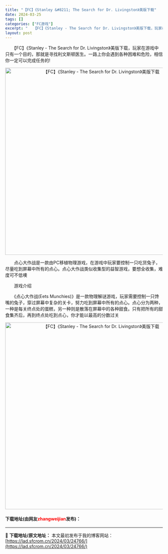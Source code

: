 ```yaml
---
title: "【FC】《Stanley &#8211; The Search for Dr. Livingston》美版下载"
date: 2024-03-25
tags: []
categories: ["FC游戏"]
excerpt: "　　【FC】《Stanley - The Search for Dr. Livingston》美版下载，玩家在游戏中只有一个目的，那就是寻找利文斯顿医生。一路上你会遇到各种困难和危险，相信你一定可以完成任务的! 　　点心大作战是一款由PC移植物理游戏，在游戏中玩家要控制一只吃货兔子，尽量吃到屏幕中所&hellip;"
layout: post
---
```


 <p>　　【FC】《Stanley - The Search for Dr. Livingston》美版下载，玩家在游戏中只有一个目的，那就是寻找利文斯顿医生。一路上你会遇到各种困难和危险，相信你一定可以完成任务的!</p> <p align="center"><img align="" border="0" src="https://lad.sfcrom.cn/wp-content/uploads/2024/03/20240325_66019aed9d668.png" width="599" alt="【FC】《Stanley - The Search for Dr. Livingston》美版下载" /></p> <p>　　点心大作战是一款由PC移植物理游戏，在游戏中玩家要控制一只吃货兔子，尽量吃到屏幕中所有的点心。点心大作战类似收集型的益智游戏，要想全收集，难度可不低噢</p> <p>　　游戏介绍</p> <p>　　《点心大作战(Eets Munchies)》是一款物理解谜游戏，玩家需要控制一只馋嘴的兔子，穿过屏幕中复杂的关卡，努力吃到屏幕中所有的点心。点心分为两种，一种是每关终点处的蛋糕，另一种则是散落在屏幕中的各种甜食。只有把所有的甜食集齐后，再到终点处吃到点心，你才能以最高的分数过关</p> <p align="center"><img align="" border="0" src="https://lad.sfcrom.cn/wp-content/uploads/2024/03/20240325_66019aef3efba.png" width="598" alt="【FC】《Stanley - The Search for Dr. Livingston》美版下载" /></p> <p><h4>下载地址(由网友<font color="red">zhangweijian</font>发布)：</h4></p> 

---
📖 **下载地址/原文地址：** 本文最初发布于我的博客网站：[https://lad.sfcrom.cn/2024/03/24766/](https://lad.sfcrom.cn/2024/03/24766/)
